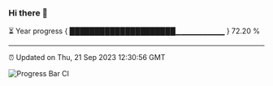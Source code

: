 ### Hi there 👋

⏳ Year progress { █████████████████████▁▁▁▁▁▁▁▁▁ } 72.20 %

---

⏰ Updated on Thu, 21 Sep 2023 12:30:56 GMT

![Progress Bar CI](https://github.com/liununu/liununu/workflows/Progress%20Bar%20CI/badge.svg)
